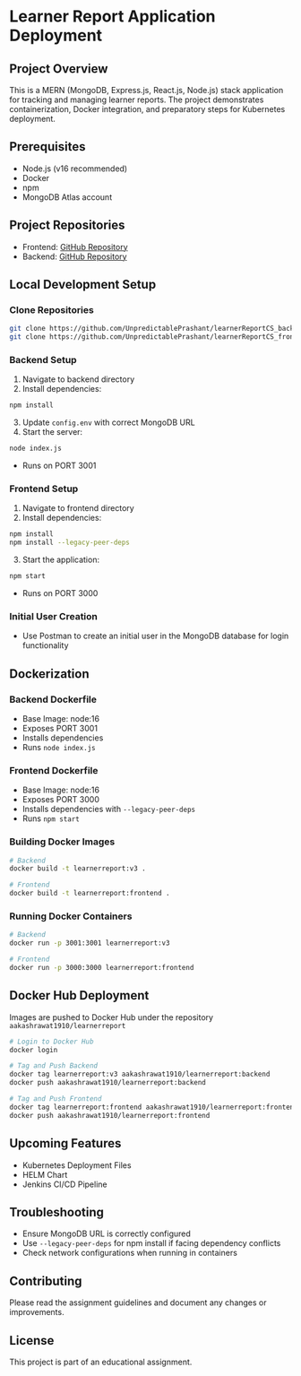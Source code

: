 # Learner Report Application Deployment

## Project Overview
This is a MERN (MongoDB, Express.js, React.js, Node.js) stack application for tracking and managing learner reports. The project demonstrates containerization, Docker integration, and preparatory steps for Kubernetes deployment.

## Prerequisites
- Node.js (v16 recommended)
- Docker
- npm
- MongoDB Atlas account

## Project Repositories
- Frontend: [GitHub Repository](https://github.com/UnpredictablePrashant/learnerReportCS_frontend)
- Backend: [GitHub Repository](https://github.com/UnpredictablePrashant/learnerReportCS_backend)

## Local Development Setup

### Clone Repositories
```bash
git clone https://github.com/UnpredictablePrashant/learnerReportCS_backend.git
git clone https://github.com/UnpredictablePrashant/learnerReportCS_frontend.git
```

### Backend Setup
1. Navigate to backend directory
2. Install dependencies:
```bash
npm install
```
3. Update `config.env` with correct MongoDB URL
4. Start the server:
```bash
node index.js
```
- Runs on PORT 3001

### Frontend Setup
1. Navigate to frontend directory
2. Install dependencies:
```bash
npm install
npm install --legacy-peer-deps
```
3. Start the application:
```bash
npm start
```
- Runs on PORT 3000

### Initial User Creation
- Use Postman to create an initial user in the MongoDB database for login functionality

## Dockerization

### Backend Dockerfile
- Base Image: node:16
- Exposes PORT 3001
- Installs dependencies
- Runs `node index.js`

### Frontend Dockerfile
- Base Image: node:16
- Exposes PORT 3000
- Installs dependencies with `--legacy-peer-deps`
- Runs `npm start`

### Building Docker Images
```bash
# Backend
docker build -t learnerreport:v3 .

# Frontend
docker build -t learnerreport:frontend .
```

### Running Docker Containers
```bash
# Backend
docker run -p 3001:3001 learnerreport:v3

# Frontend
docker run -p 3000:3000 learnerreport:frontend
```

## Docker Hub Deployment
Images are pushed to Docker Hub under the repository `aakashrawat1910/learnerreport`
```bash
# Login to Docker Hub
docker login

# Tag and Push Backend
docker tag learnerreport:v3 aakashrawat1910/learnerreport:backend
docker push aakashrawat1910/learnerreport:backend

# Tag and Push Frontend
docker tag learnerreport:frontend aakashrawat1910/learnerreport:frontend
docker push aakashrawat1910/learnerreport:frontend
```

## Upcoming Features
- Kubernetes Deployment Files
- HELM Chart
- Jenkins CI/CD Pipeline

## Troubleshooting
- Ensure MongoDB URL is correctly configured
- Use `--legacy-peer-deps` for npm install if facing dependency conflicts
- Check network configurations when running in containers

## Contributing
Please read the assignment guidelines and document any changes or improvements.

## License
This project is part of an educational assignment.

